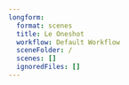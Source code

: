 ```yaml
---
longform:
  format: scenes
  title: Le Oneshot
  workflow: Default Workflow
  sceneFolder: /
  scenes: []
  ignoredFiles: []
---
```

